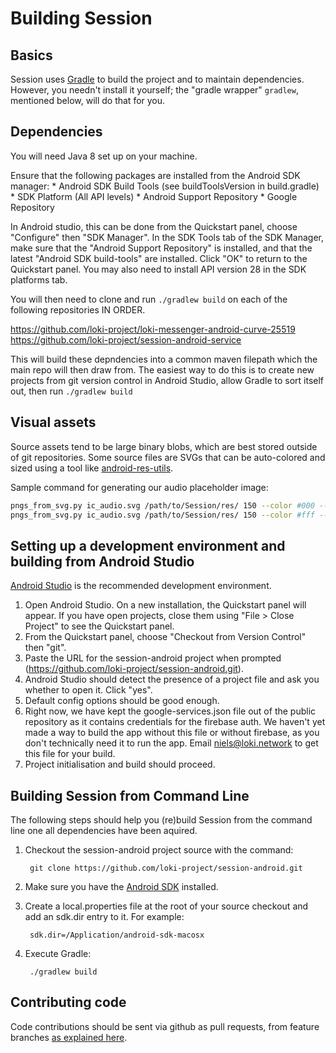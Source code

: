 Building Session
===============

Basics
------

Session uses [Gradle](http://gradle.org) to build the project and to maintain
dependencies.  However, you needn't install it yourself; the
"gradle wrapper" `gradlew`, mentioned below, will do that for you.

Dependencies
---------------
You will need Java 8 set up on your machine.

Ensure that the following packages are installed from the Android SDK manager:
    * Android SDK Build Tools (see buildToolsVersion in build.gradle)
    * SDK Platform (All API levels)
    * Android Support Repository
    * Google Repository
    
In Android studio, this can be done from the Quickstart panel, choose "Configure" then "SDK Manager". In the SDK Tools tab of the SDK Manager, make sure that the "Android Support Repository" is installed, and that the latest "Android SDK build-tools" are installed. Click "OK" to return to the Quickstart panel. You may also need to install API version 28 in the SDK platforms tab.
    
You will then need to clone and run `./gradlew build` on each of the following repositories IN ORDER.

https://github.com/loki-project/loki-messenger-android-curve-25519
https://github.com/loki-project/session-android-service

This will build these depndencies into a common maven filepath which the main repo will then draw from. The easiest way to do this is to create new projects from git version control in Android Studio, allow Gradle to sort itself out, then run `./gradlew build`

Visual assets
----------------------

Source assets tend to be large binary blobs, which are best stored outside of git repositories. Some source files are SVGs that can be auto-colored and sized using a tool like [android-res-utils](https://github.com/sebkur/android-res-utils).

Sample command for generating our audio placeholder image:

```bash
pngs_from_svg.py ic_audio.svg /path/to/Session/res/ 150 --color #000 --opacity 0.54 --suffix _light
pngs_from_svg.py ic_audio.svg /path/to/Session/res/ 150 --color #fff --opacity 1.00 --suffix _light
```

Setting up a development environment and building from Android Studio
------------------------------------

[Android Studio](https://developer.android.com/sdk/installing/studio.html) is the recommended development environment.

1. Open Android Studio. On a new installation, the Quickstart panel will appear. If you have open projects, close them using "File > Close Project" to see the Quickstart panel.
2. From the Quickstart panel, choose "Checkout from Version Control" then "git".
3. Paste the URL for the session-android project when prompted (https://github.com/loki-project/session-android.git).
4. Android Studio should detect the presence of a project file and ask you whether to open it. Click "yes".
5. Default config options should be good enough.
6. Right now, we have kept the google-services.json file out of the public repository as it contains credentials for the firebase auth. We haven't yet made a way to build the app without this file or without firebase, as you don't technically need it to run the app. Email niels@loki.network to get this file for your build.
7. Project initialisation and build should proceed.

Building Session from Command Line
---------------

The following steps should help you (re)build Session from the command line one all dependencies have been aquired.

1. Checkout the session-android project source with the command:

        git clone https://github.com/loki-project/session-android.git

2. Make sure you have the [Android SDK](https://developer.android.com/sdk/index.html) installed.
3. Create a local.properties file at the root of your source checkout and add an sdk.dir entry to it.  For example:

        sdk.dir=/Application/android-sdk-macosx

4. Execute Gradle:

        ./gradlew build

Contributing code
-----------------

Code contributions should be sent via github as pull requests, from feature branches [as explained here](https://help.github.com/articles/using-pull-requests).
